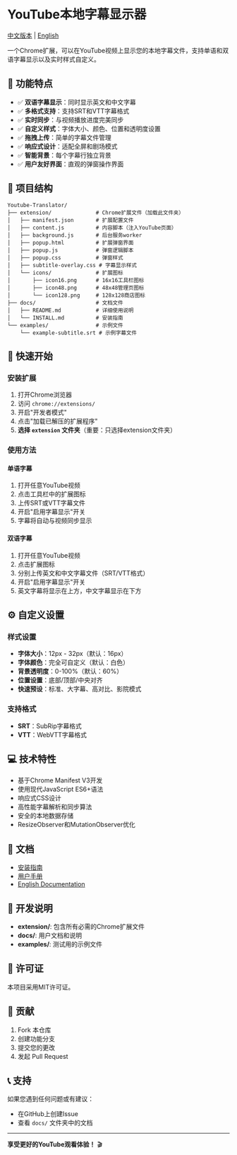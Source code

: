 # YouTube本地字幕显示器

[中文版本](./README_zh.md) | [English](./README.md)

一个Chrome扩展，可以在YouTube视频上显示您的本地字幕文件，支持单语和双语字幕显示以及实时样式自定义。

## 🌟 功能特点

- ✅ **双语字幕显示**：同时显示英文和中文字幕
- ✅ **多格式支持**：支持SRT和VTT字幕格式
- ✅ **实时同步**：与视频播放进度完美同步
- ✅ **自定义样式**：字体大小、颜色、位置和透明度设置
- ✅ **拖拽上传**：简单的字幕文件管理
- ✅ **响应式设计**：适配全屏和剧场模式
- ✅ **智能背景**：每个字幕行独立背景
- ✅ **用户友好界面**：直观的弹窗操作界面

## 📁 项目结构

```
Youtube-Translator/
├── extension/              # Chrome扩展文件（加载此文件夹）
│   ├── manifest.json       # 扩展配置文件
│   ├── content.js          # 内容脚本（注入YouTube页面）
│   ├── background.js       # 后台服务worker
│   ├── popup.html          # 扩展弹窗界面
│   ├── popup.js            # 弹窗逻辑脚本
│   ├── popup.css           # 弹窗样式
│   ├── subtitle-overlay.css # 字幕显示样式
│   └── icons/              # 扩展图标
│       ├── icon16.png      # 16x16工具栏图标
│       ├── icon48.png      # 48x48管理页图标
│       └── icon128.png     # 128x128商店图标
├── docs/                   # 文档文件
│   ├── README.md           # 详细使用说明
│   └── INSTALL.md          # 安装指南
└── examples/               # 示例文件
    └── example-subtitle.srt # 示例字幕文件
```

## 🚀 快速开始

### 安装扩展

1. 打开Chrome浏览器
2. 访问 `chrome://extensions/`
3. 开启"开发者模式"
4. 点击"加载已解压的扩展程序"
5. **选择 `extension` 文件夹**（重要：只选择extension文件夹）

### 使用方法

#### 单语字幕
1. 打开任意YouTube视频
2. 点击工具栏中的扩展图标
3. 上传SRT或VTT字幕文件
4. 开启"启用字幕显示"开关
5. 字幕将自动与视频同步显示

#### 双语字幕
1. 打开任意YouTube视频
2. 点击扩展图标
3. 分别上传英文和中文字幕文件（SRT/VTT格式）
4. 开启"启用字幕显示"开关
5. 英文字幕将显示在上方，中文字幕显示在下方

## ⚙️ 自定义设置

### 样式设置
- **字体大小**：12px - 32px（默认：16px）
- **字体颜色**：完全可自定义（默认：白色）
- **背景透明度**：0-100%（默认：60%）
- **位置设置**：底部/顶部/中央对齐
- **快速预设**：标准、大字幕、高对比、影院模式

### 支持格式
- **SRT**：SubRip字幕格式
- **VTT**：WebVTT字幕格式

## 💻 技术特性

- 基于Chrome Manifest V3开发
- 使用现代JavaScript ES6+语法
- 响应式CSS设计
- 高性能字幕解析和同步算法
- 安全的本地数据存储
- ResizeObserver和MutationObserver优化

## 📖 文档

- [安装指南](./docs/INSTALL.md)
- [用户手册](./docs/README.md)
- [English Documentation](./README.md)

## 🔧 开发说明

- **extension/**: 包含所有必需的Chrome扩展文件
- **docs/**: 用户文档和说明
- **examples/**: 测试用的示例文件

## 📄 许可证

本项目采用MIT许可证。

## 🤝 贡献

1. Fork 本仓库
2. 创建功能分支
3. 提交您的更改
4. 发起 Pull Request

## 📞 支持

如果您遇到任何问题或有建议：
- 在GitHub上创建Issue
- 查看 `docs/` 文件夹中的文档

---

**享受更好的YouTube观看体验！** 🎬